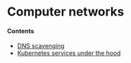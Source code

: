 # Computer networks

#### Contents
- [DNS scavenging](/engineering/computer-networks/dns-scavenging)
- [Kubernetes services under the hood](/engineering/computer-networks/k8s-services-under-the-hood.md)